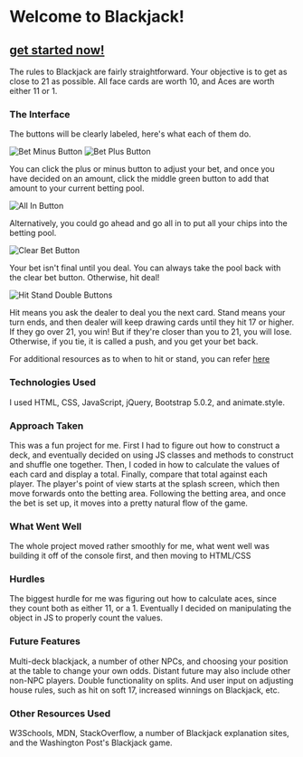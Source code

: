 # Welcome to Blackjack!

## [get started now!](https://francis-project-one.netlify.app/)

The rules to Blackjack are fairly straightforward. Your objective is to get as close to 21 as possible. All face cards are worth 10, and Aces are worth either 11 or 1.

### The Interface

The buttons will be clearly labeled, here's what each of them do.

![Bet Minus Button](/assets/readme-info/bet-minus.png) ![Bet Plus Button](/assets/readme-info/bet-plus.png)

You can click the plus or minus button to adjust your bet, and once you have decided on an amount, click the middle green button to add that amount to your current betting pool.

![All In Button](/assets/readme-info/all-in.png)

Alternatively, you could go ahead and go all in to put all your chips into the betting pool.

![Clear Bet Button](/assets/readme-info/clear-bet.png)

Your bet isn't final until you deal. You can always take the pool back with the clear bet button. Otherwise, hit deal!

![Hit Stand Double Buttons](/assets/readme-info/hit-stay-double.png)

Hit means you ask the dealer to deal you the next card. Stand means your turn ends, and then dealer will keep drawing cards until they hit 17 or higher. If they go over 21, you win! But if they're closer than you to 21, you will lose. Otherwise, if you tie, it is called a push, and you get your bet back.

For additional resources as to when to hit or stand, you can refer [here](https://blog.betway.com/casino/blackjack-strategy-101-what-is-the-hit-stand-betting-system/)

### Technologies Used

I used HTML, CSS, JavaScript, jQuery, Bootstrap 5.0.2, and animate.style.

### Approach Taken

This was a fun project for me. First I had to figure out how to construct a deck, and eventually decided on using JS classes and methods to construct and shuffle one together. Then, I coded in how to calculate the values of each card and display a total. Finally, compare that total against each player. The player's point of view starts at the splash screen, which then move forwards onto the betting area. Following the betting area, and once the bet is set up, it moves into a pretty natural flow of the game.

### What Went Well

The whole project moved rather smoothly for me, what went well was building it off of the console first, and then moving to HTML/CSS

### Hurdles

The biggest hurdle for me was figuring out how to calculate aces, since they count both as either 11, or a 1. Eventually I decided on manipulating the object in JS to properly count the values.

### Future Features

Multi-deck blackjack, a number of other NPCs, and choosing your position at the table to change your own odds. Distant future may also include other non-NPC players. Double functionality on splits. And user input on adjusting house rules, such as hit on soft 17, increased winnings on Blackjack, etc.

### Other Resources Used

W3Schools, MDN, StackOverflow, a number of Blackjack explanation sites, and the Washington Post's Blackjack game.